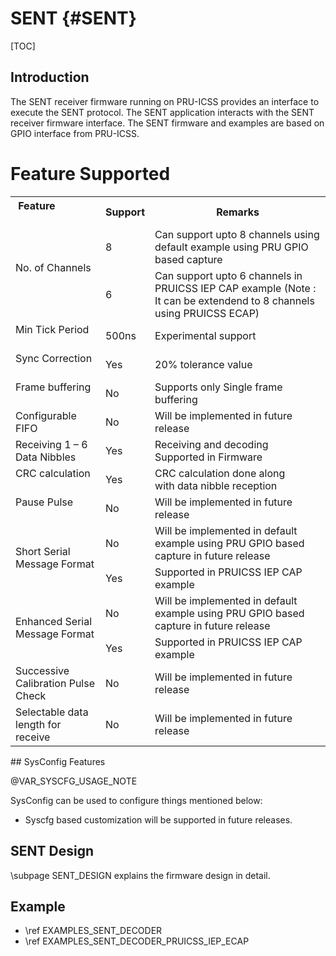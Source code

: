 # SENT {#SENT}

[TOC]

## Introduction

The SENT receiver firmware running on PRU-ICSS provides an interface to execute the SENT protocol. The SENT application interacts with the SENT receiver firmware interface. The SENT firmware and examples are based on GPIO interface from PRU-ICSS.

# Feature Supported
<table>
<tr><th>Feature                             </th><th> Support </th><th> Remarks</th></tr>
<tr><td rowspan="2"> No. of Channels        </td><td> 8       </td><td> Can support upto 8 channels using default example using PRU GPIO based capture </td></tr>
<tr>                                             <td> 6       </td><td> Can support upto 6 channels in PRUICSS IEP CAP example (Note : It can be extendend to 8 channels using PRUICSS ECAP) </td></tr>
<tr><td> Min Tick Period                    </td><td> 500ns   </td><td> Experimental support       </td></tr>
<tr><td> Sync Correction                    </td><td> Yes     </td><td> 20% tolerance value </td></tr>
<tr><td> Frame buffering                    </td><td> No      </td><td> Supports only Single frame buffering </td></tr>
<tr><td> Configurable FIFO                  </td><td> No      </td><td> Will be implemented in future release </td></tr>
<tr><td> Receiving 1 – 6 Data Nibbles       </td><td> Yes     </td><td> Receiving and decoding Supported in Firmware </td></tr>
<tr><td> CRC calculation                    </td><td> Yes     </td><td> CRC calculation done along with data nibble reception </td></tr>
<tr><td> Pause Pulse                        </td><td> No      </td><td> Will be implemented in future release </td></tr>
<tr><td rowspan="2"> Short Serial Message Format </td><td> No      </td><td> Will be implemented in default example using PRU GPIO based capture in future release</td></tr>
<tr>                                             <td> Yes     </td><td> Supported in PRUICSS IEP CAP example  </td></tr>
<tr><td rowspan="2"> Enhanced Serial Message Format </td><td> No      </td><td> Will be implemented in default example using PRU GPIO based capture in future release</td></tr>
<tr>                                             <td> Yes     </td><td> Supported in PRUICSS IEP CAP example  </td></tr>
<tr><td> Successive Calibration Pulse Check </td><td> No      </td><td> Will be implemented in future release </td></tr>
<tr><td> Selectable data length for receive </td><td> No      </td><td> Will be implemented in future release </td></tr>
</table>
## SysConfig Features

@VAR_SYSCFG_USAGE_NOTE

SysConfig can be used to configure things mentioned below:

- Syscfg based customization will be supported in future releases.

## SENT Design

\subpage SENT_DESIGN explains the firmware design in detail.

## Example

- \ref EXAMPLES_SENT_DECODER
- \ref EXAMPLES_SENT_DECODER_PRUICSS_IEP_ECAP
